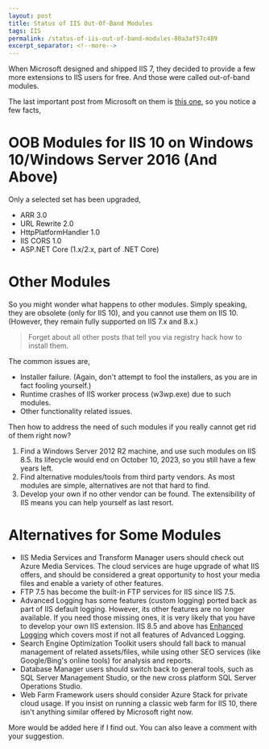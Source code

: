```yaml
---
layout: post
title: Status of IIS Out-Of-Band Modules
tags: IIS
permalink: /status-of-iis-out-of-band-modules-80a3af57c489
excerpt_separator: <!--more-->
---
```

When Microsoft designed and shipped IIS 7, they decided to provide a few more extensions to IIS users for free. And those were called out-of-band modules.
<!--more-->

The last important post from Microsoft on them is [this one](https://blogs.iis.net/iisoobs/updates-released-for-arr-url-rewrite-and-httpplatformhandler-including-windows-10-support), so you notice a few facts,

# OOB Modules for IIS 10 on Windows 10/Windows Server 2016 (And Above)
Only a selected set has been upgraded,

* ARR 3.0
* URL Rewrite 2.0
* HttpPlatformHandler 1.0
* IIS CORS 1.0
* ASP.NET Core (1.x/2.x, part of .NET Core) 

# Other Modules
So you might wonder what happens to other modules. Simply speaking, they are obsolete (only for IIS 10), and you cannot use them on IIS 10. (However, they remain fully supported on IIS 7.x and 8.x.)

> Forget about all other posts that tell you via registry hack how to install them.

The common issues are,

* Installer failure. (Again, don't attempt to fool the installers, as you are in fact fooling yourself.)
* Runtime crashes of IIS worker process (w3wp.exe) due to such modules.
* Other functionality related issues.

Then how to address the need of such modules if you really cannot get rid of them right now?

1. Find a Windows Server 2012 R2 machine, and use such modules on IIS 8.5. Its lifecycle would end on October 10, 2023, so you still have a few years left.
1. Find alternative modules/tools from third party vendors. As most modules are simple, alternatives are not that hard to find.
1. Develop your own if no other vendor can be found. The extensibility of IIS means you can help yourself as last resort.

# Alternatives for Some Modules
* IIS Media Services and Transform Manager users should check out Azure Media Services. The cloud services are huge upgrade of what IIS offers, and should be considered a great opportunity to host your media files and enable a variety of other features.
* FTP 7.5 has become the built-in FTP services for IIS since IIS 7.5.
* Advanced Logging has some features (custom logging) ported back as part of IIS default logging. However, its other features are no longer available. If you need those missing ones, it is very likely that you have to develop your own IIS extension. IIS 8.5 and above has [Enhanced Logging](https://docs.microsoft.com/iis/get-started/whats-new-in-iis-85/enhanced-logging-for-iis85) which covers most if not all features of Advanced Logging.
* Search Engine Optimization Toolkit users should fall back to manual management of related assets/files, while using other SEO services (like Google/Bing's online tools) for analysis and reports.
* Database Manager users should switch back to general tools, such as SQL Server Management Studio, or the new cross platform SQL Server Operations Studio.
* Web Farm Framework users should consider Azure Stack for private cloud usage. If you insist on running a classic web farm for IIS 10, there isn't anything similar offered by Microsoft right now.

More would be added here if I find out. You can also leave a comment with your suggestion.
